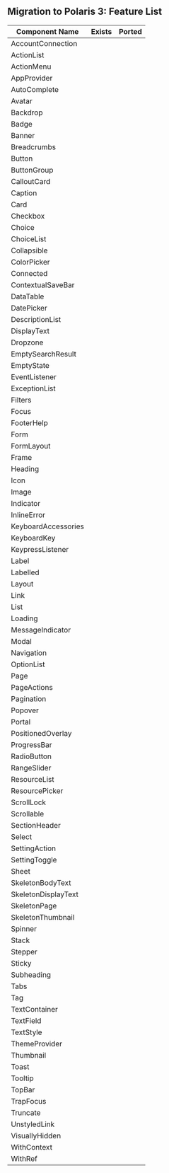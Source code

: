 ## Migration to Polaris 3: Feature List

| Component Name        | Exists           | Ported  |
| ------------- |:-------------:| -----:|
| AccountConnection|||
| ActionList |||
| ActionMenu |||
| AppProvider |||
| AutoComplete |||
| Avatar |||
| Backdrop |||
| Badge |||
| Banner |||
| Breadcrumbs |||
| Button |||
| ButtonGroup |||
| CalloutCard |||
| Caption |||
| Card |||
| Checkbox |||
| Choice |||
| ChoiceList |||
| Collapsible |||
| ColorPicker |||
| Connected |||
| ContextualSaveBar |||
| DataTable |||
| DatePicker |||
| DescriptionList |||
| DisplayText |||
| Dropzone |||
| EmptySearchResult |||
| EmptyState |||
| EventListener |||
| ExceptionList |||
| Filters |||
| Focus |||
| FooterHelp |||
| Form |||
| FormLayout |||
| Frame |||
| Heading |||
| Icon |||
| Image |||
| Indicator |||
| InlineError |||
| KeyboardAccessories |||
| KeyboardKey |||
| KeypressListener |||
| Label |||
| Labelled |||
| Layout |||
| Link |||
| List |||
| Loading |||
| MessageIndicator |||
| Modal |||
| Navigation |||
| OptionList |||
| Page |||
| PageActions |||
| Pagination |||
| Popover |||
| Portal |||
| PositionedOverlay |||
| ProgressBar |||
| RadioButton |||
| RangeSlider |||
| ResourceList |||
| ResourcePicker |||
| ScrollLock |||
| Scrollable |||
| SectionHeader |||
| Select |||
| SettingAction |||
| SettingToggle |||
| Sheet |||
| SkeletonBodyText |||
| SkeletonDisplayText |||
| SkeletonPage |||
| SkeletonThumbnail |||
| Spinner |||
| Stack |||
| Stepper |||
| Sticky |||
| Subheading |||
| Tabs |||
| Tag |||
| TextContainer |||
| TextField |||
| TextStyle |||
| ThemeProvider |||
| Thumbnail |||
| Toast |||
| Tooltip |||
| TopBar |||
| TrapFocus |||
| Truncate |||
| UnstyledLink |||
| VisuallyHidden |||
| WithContext |||
| WithRef |||
